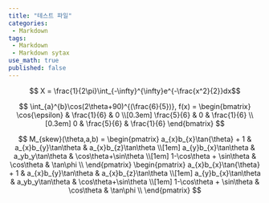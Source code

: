 ```yaml
---
title: "테스트 파일"
categories:
 - Markdown
tags:
 - Markdown
 - Markdown sytax
use_math: true
published: false
---
```


$$ X = \frac{1}{2\pi}\int_{-\infty}^{\infty}e^{-\frac{x^2}{2}}dx$$

$$
\int_{a}^{b}\cos(2\theta+90)^{(\frac{6}{5})},
f(x) = \begin{bmatrix}
       \cos{\epsilon} & \frac{1}{6} & 0   \\[0.3em]
       \frac{5}{6} & 0           & \frac{1}{6} \\[0.3em]
       0           & \frac{5}{6} & \frac{1}{6}
     \end{bmatrix}
$$    


$$
 M_{skew}(\theta,a,b) = \begin{pmatrix}
 a_{x}b_{x}\tan{\theta} + 1 & a_{x}b_{y}\tan\theta  & a_{x}b_{z}\tan\theta \\[1em]
 a_{y}b_{x}\tan\theta & a_yb_y\tan\theta & \cos\theta+\sin\theta \\[1em]
 1-\cos\theta + \sin\theta & \cos\theta & \tan\phi \\
 \end{pmatrix} 
 \begin{pmatrix}
 a_{x}b_{x}\tan{\theta} + 1 & a_{x}b_{y}\tan\theta  & a_{x}b_{z}\tan\theta \\[1em]
 a_{y}b_{x}\tan\theta & a_yb_y\tan\theta & \cos\theta+\sin\theta \\[1em]
 1-\cos\theta + \sin\theta & \cos\theta & \tan\phi \\
 \end{pmatrix}
$$

